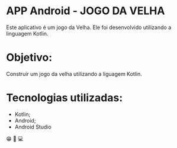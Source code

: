 # APP Android - JOGO DA VELHA
Este aplicativo é um jogo da Velha. Ele foi desenvolvido utilizando a linguagem Kotlin.

# Objetivo:
Construir um jogo da velha utilizando a liguagem Kotlin.

# Tecnologias utilizadas: 
* Kotlin;
* Android;
* Android Studio

:grin: :lollipop: :computer:



